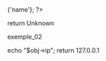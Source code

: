 
<?php
$json = file_get_contents('http://127.0.0.1/api/api.php');
$obj = json_decode($json);
print $obj->{'name'}; 
?>
return Unknown

exemple_02

echo "$obj->ip"; 
return 127.0.0.1
